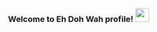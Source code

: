 <h3 align="center">
  Welcome to Eh Doh Wah profile!
  <img src="https://media.giphy.com/media/hvRJCLFzcasrR4ia7z/giphy.gif" width="28">
</h3>
